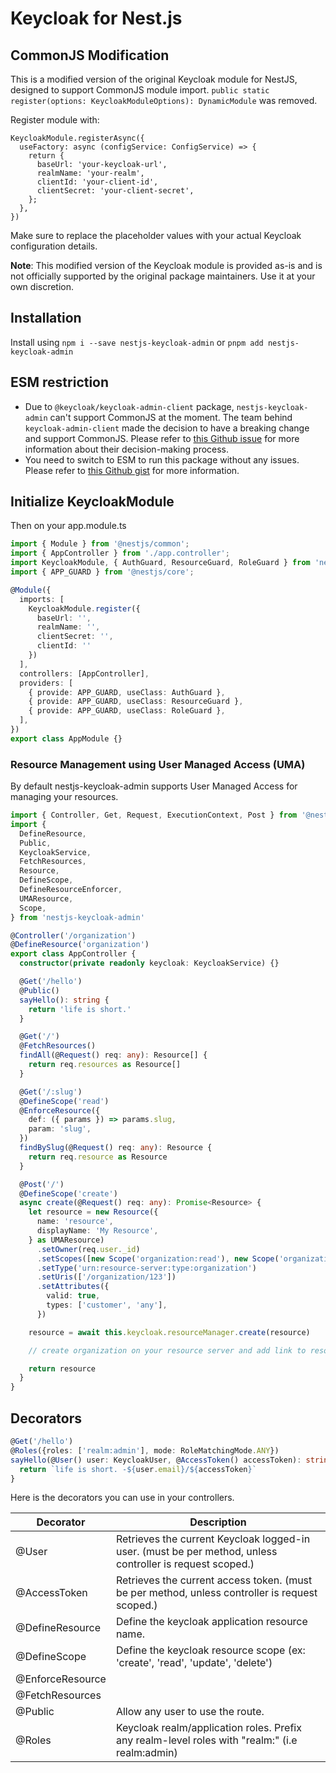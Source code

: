 # Keycloak for Nest.js

## CommonJS Modification

This is a modified version of the original Keycloak module for NestJS, designed to support CommonJS module import. `public static register(options: KeycloakModuleOptions): DynamicModule` was removed.


Register module with:

```
KeycloakModule.registerAsync({
  useFactory: async (configService: ConfigService) => {
    return {
      baseUrl: 'your-keycloak-url',
      realmName: 'your-realm',
      clientId: 'your-client-id',
      clientSecret: 'your-client-secret',
    };
  },
})
```

Make sure to replace the placeholder values with your actual Keycloak configuration details.

<b>Note</b>: This modified version of the Keycloak module is provided as-is and is not officially supported by the original package maintainers. Use it at your own discretion.

## Installation

Install using `npm i --save nestjs-keycloak-admin` or `pnpm add nestjs-keycloak-admin`

## ESM restriction

- Due to `@keycloak/keycloak-admin-client` package, `nestjs-keycloak-admin` can't support CommonJS at the moment. 
The team behind `keycloak-admin-client` made the decision to have a breaking change and support CommonJS.
Please refer to [this Github issue](https://github.com/keycloak/keycloak-nodejs-admin-client/issues/523) for more information about their decision-making process.
- You need to switch to ESM to run this package without any issues. Please refer to [this Github gist](https://gist.github.com/sindresorhus/a39789f98801d908bbc7ff3ecc99d99c)
for more information.

## Initialize KeycloakModule

Then on your app.module.ts

```typescript
import { Module } from '@nestjs/common';
import { AppController } from './app.controller';
import KeycloakModule, { AuthGuard, ResourceGuard, RoleGuard } from 'nestjs-keycloak-admin'
import { APP_GUARD } from '@nestjs/core';

@Module({
  imports: [
    KeycloakModule.register({
      baseUrl: '',
      realmName: '',
      clientSecret: '',
      clientId: ''
    })
  ],
  controllers: [AppController],
  providers: [
    { provide: APP_GUARD, useClass: AuthGuard },
    { provide: APP_GUARD, useClass: ResourceGuard },
    { provide: APP_GUARD, useClass: RoleGuard },
  ],
})
export class AppModule {}
```

### Resource Management using User Managed Access (UMA)

By default nestjs-keycloak-admin supports User Managed Access for managing your resources.

```typescript
import { Controller, Get, Request, ExecutionContext, Post } from '@nestjs/common'
import {
  DefineResource,
  Public,
  KeycloakService,
  FetchResources,
  Resource,
  DefineScope,
  DefineResourceEnforcer,
  UMAResource,
  Scope,
} from 'nestjs-keycloak-admin'

@Controller('/organization')
@DefineResource('organization')
export class AppController {
  constructor(private readonly keycloak: KeycloakService) {}

  @Get('/hello')
  @Public()
  sayHello(): string {
    return 'life is short.'
  }

  @Get('/')
  @FetchResources()
  findAll(@Request() req: any): Resource[] {
    return req.resources as Resource[]
  }

  @Get('/:slug')
  @DefineScope('read')
  @EnforceResource({
    def: ({ params }) => params.slug,
    param: 'slug',
  })
  findBySlug(@Request() req: any): Resource {
    return req.resource as Resource
  }

  @Post('/')
  @DefineScope('create')
  async create(@Request() req: any): Promise<Resource> {
    let resource = new Resource({
      name: 'resource',
      displayName: 'My Resource',
    } as UMAResource)
      .setOwner(req.user._id)
      .setScopes([new Scope('organization:read'), new Scope('organization:write')])
      .setType('urn:resource-server:type:organization')
      .setUris(['/organization/123'])
      .setAttributes({
        valid: true,
        types: ['customer', 'any'],
      })

    resource = await this.keycloak.resourceManager.create(resource)

    // create organization on your resource server and add link to resource.id, to access it later.

    return resource
  }
}
```

## Decorators

```typescript
@Get('/hello')
@Roles({roles: ['realm:admin'], mode: RoleMatchingMode.ANY})
sayHello(@User() user: KeycloakUser, @AccessToken() accessToken): string {
  return `life is short. -${user.email}/${accessToken}`
}
```

Here is the decorators you can use in your controllers.

| Decorator        | Description                                                                                               |
|------------------|-----------------------------------------------------------------------------------------------------------|
| @User            | Retrieves the current Keycloak logged-in user. (must be per method, unless controller is request scoped.) |
| @AccessToken     | Retrieves the current access token. (must be per method, unless controller is request scoped.)            |
| @DefineResource  | Define the keycloak application resource name.                                                            |
| @DefineScope     | Define the keycloak resource scope (ex: 'create', 'read', 'update', 'delete')                             |
| @EnforceResource |                                                                                                           |
| @FetchResources  |                                                                                                           |
| @Public          | Allow any user to use the route.                                                                          |
| @Roles           | Keycloak realm/application roles. Prefix any realm-level roles with "realm:" (i.e realm:admin)            |
